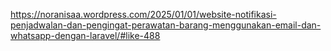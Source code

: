 https://noranisaa.wordpress.com/2025/01/01/website-notifikasi-penjadwalan-dan-pengingat-perawatan-barang-menggunakan-email-dan-whatsapp-dengan-laravel/#like-488
